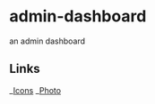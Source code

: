 # admin-dashboard

an admin dashboard

## Links

_[Icons](https://materialdesignicons.com/)
_[Photo](https://www.pexels.com/)
